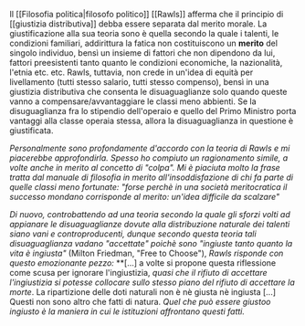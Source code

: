 Il [[Filosofia politica|filosofo politico]] [[Rawls]] afferma che il principio di [[giustizia distributiva]] debba essere separata dal merito morale. La giustificazione alla sua teoria sono è quella secondo la quale i talenti, le condizioni familiari, addirittura la fatica non costituiscono un **merito** del singolo individuo, bensì un insieme di fattori che non dipendono da lui, fattori preesistenti tanto quanto le condizioni economiche, la nazionalità, l'etnia etc. etc. Rawls, tuttavia, non crede in un'idea di equità per livellamento (tutti stesso salario, tutti stesso compenso), bensì in una giustizia distributiva che consenta le disuaguaglianze solo quando queste vanno a compensare/avvantaggiare le classi meno abbienti. Se la disuguaglianza fra lo stipendio dell'operaio e quello del Primo Ministro porta vantaggi alla classe operaia stessa, allora la disuaguaglianza in questione è giustificata.

*Personalmente sono profondamente d'accordo con la teoria di Rawls e mi piacerebbe approfondirla. Spesso ho compiuto un ragionamento simile, a volte anche in merito al concetto di "colpa". Mi è piaciuta molto la frase tratta dal manuale di filosofia in merito all'insoddisfazione di chi fa parte di quelle classi meno fortunate: "forse perchè in una società meritocratica il successo mondano corrisponde al merito: un'idea difficile da scalzare"*

*Di nuovo, controbattendo ad una teoria secondo la quale gli sforzi volti ad appianare le disuaguaglianze dovute alla distribuzione naturale dei talenti siano vani e controproducenti, dunque secondo questa teoria tali disuaguaglianza vadano "accettate" poichè sono "ingiuste tanto quanto la vita è ingiusta"* (Milton Friedman, "Free to Choose"), *Rawls risponde con questo emozionante pezzo:* **[...] a volte si propone questa riflessione come scusa per ignorare l'ingiustizia, *quasi che il rifiuto di accettare l'ingiustizia si potesse collocare sullo stesso piano del rifiuto di accettare la morte*.  La ripartizione delle doti naturali non è nè giusta nè ingiusta [...] Questi non sono altro che fatti di natura. *Quel che può essere giustoo ingiusto è la maniera in cui le istituzioni affrontano questi fatti.* 



